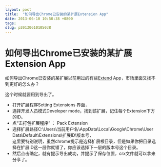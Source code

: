 ```yaml
---
layout: post
title:  "如何导出Chrome已安装的某扩展Extension App"
date: 2013-06-10 10:50:38 +0800
tags: 
slug: p20130610105038
---
```


# 如何导出Chrome已安装的某扩展Extension App





如何导出Chrome已安装的某扩展以前用过的有些[Extend](https://so.csdn.net/so/search?q=Extend&spm=1001.2101.3001.7020) App，市场里面又找不到更好的怎么办？


这个时候就要用到导出了。


* 打开扩展程序Setting Extensions 界面，
* 选择开发人员模式Developer mode，找到该扩展，记住每个Extension下方的ID。
* 点“击打包扩展程序” ： Pack Extension
* 选择扩展路径C:\Users\当前用户名\AppData\Local\Google\Chrome\User Data\Default\Extensions\扩展ID\版本号，  
 这里要特别说明，虽然chrome提示是选择扩展根目录，但是如果你把目录选择在扩展ID这一层你就错了，你应该选择下一层的版本号这个目录。
* 然后点击确定，就有提示导出成功，并提示了保存位置，crx文件就可以拿来分享了。


  
 


  
 




